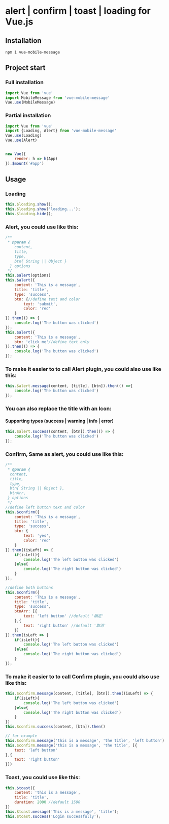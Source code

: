 # alert | confirm | toast | loading for Vue.js

## Installation
```
npm i vue-mobile-message
```

## Project start
### Full installation
```JavaScript
import Vue from 'vue'
import MobileMessage from 'vue-mobile-message'
Vue.use(MobileMessage)
```
### Partial installation
```JavaScript
import Vue from 'vue'
import {Loading, Alert} from 'vue-mobile-message'
Vue.use(Loading)
Vue.use(Alert)


new Vue({
    render: h => h(App)
}).$mount('#app')
```

## Usage
### Loading
```JavaScript
this.$loading.show();
this.$loading.show('loading...');
this.$loading.hide();
```

### Alert, you could use like this:
```JavaScript
/**
 * @param {
    content,
    title,
    type,
    btn{ String || Object }
  } options
 */
this.$alert(options)
this.$alert({
    content: 'This is a message',
    title: 'title',
    type: 'success',
    btn: {//define text and color
        text: 'submit',
        color: 'red'
    }
}).then(() => {
    console.log('The button was clicked')
});
this.$alert({
    content: 'This is a message',
    btn: 'click me'//define text only
}).then(() => {
    console.log('The button was clicked')
});
```

### To make it easier to to call Alert plugin, you could also use like this:
```JavaScript
this.$alert.message(content, [title], [btn]).then(() =>{
    console.log('The button was clicked')
});
```

### You can also replace the title with an Icon: 
#### Supporting types (success | warning | info | error)

```JavaScript
this.$alert.success(content, [btn]).then(() => {
    console.log('The button was clicked')
});
```

### Confirm, Same as alert, you could use like this:
```JavaScript
/**
 * @param {
  content,
  title,
  type,
  btn{ String || Object },
  btnArr,
 } options
 */
//define left button text and color
this.$confirm({
    content: 'This is a message',
    title: 'title',
    type: 'success',
    btn: {
        text: 'yes',
        color: 'red'
    }
}).then((isLeft) => {
    if(isLeft){
        console.log('The left button was clicked')
    }else{
        console.log('The right button was clicked')
    }
});

//define both buttons
this.$confirm({
    content: 'This is a message',
    title: 'title',
    type: 'success',
    btnArr: [{
        text: 'left button' //default '确定'
    },{
        text: 'right button' //default '取消'
    }]
}).then(isLeft => {
    if(isLeft){
        console.log('The left button was clicked')
    }else{
        console.log('The right button was clicked')
    }
});
```

### To make it easier to to call Confirm plugin, you could also use like this:
```JavaScript
this.$confirm.message(content, [title], [btn]).then((isLeft) => {
    if(isLeft){
        console.log('The left button was clicked')
    }else{
        console.log('The right button was clicked')
    }
})
this.$confirm.success(content, [btn]).then()

// for example
this.$confirm.message('this is a message', 'the title', 'left button')
this.$confirm.message('this is a message', 'the title', [{
    text: 'left button'
},{
    text: 'right button'
}])
```

### Toast, you could use like this:
```JavaScript
this.$toast({
    content: 'this is a message',
    title: 'title',
    duration: 2000 //default 1500
})
this.$toast.message('This is a message', 'title');
this.$toast.success('Login successfully');
```